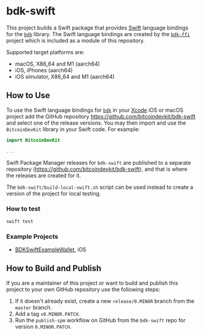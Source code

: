 # bdk-swift

This project builds a Swift package that provides [Swift] language bindings for the
[`bdk`] library. The Swift language bindings are created by the [`bdk-ffi`] project which is included as a module of this repository.

Supported target platforms are:

- macOS, X86_64 and M1 (aarch64)  
- iOS, iPhones (aarch64)  
- iOS simulator, X86_64 and M1 (aarch64)  

## How to Use

To use the Swift language bindings for [`bdk`] in your [Xcode] iOS or macOS project add
the GitHub repository https://github.com/bitcoindevkit/bdk-swift and select one of the
release versions. You may then import and use the `BitcoinDevKit` library in your Swift
code. For example:

```swift
import BitcoinDevKit

...

```

Swift Package Manager releases for `bdk-swift` are published to a separate repository (https://github.com/bitcoindevkit/bdk-swift), and that is where the releases are created for it. 

The `bdk-swift/build-local-swift.sh` script can be used instead to create a version of the project for local testing.

### How to test

```shell
swift test
```

### Example Projects

* [BDKSwiftExampleWallet](https://github.com/bitcoindevkit/BDKSwiftExampleWallet), iOS

## How to Build and Publish

If you are a maintainer of this project or want to build and publish this project to your
own GitHub repository use the following steps:

1. If it doesn't already exist, create a new `release/0.MINOR` branch from the `master` branch.
2. Add a tag `v0.MINOR.PATCH`.
3. Run the `publish-spm` workflow on GitHub from the `bdk-swift` repo for  version `0.MINOR.PATCH`.

[Swift]: https://developer.apple.com/swift/
[Xcode]: https://developer.apple.com/documentation/Xcode
[`bdk`]: https://github.com/bitcoindevkit/bdk
[`bdk-ffi`]: https://github.com/bitcoindevkit/bdk-ffi
